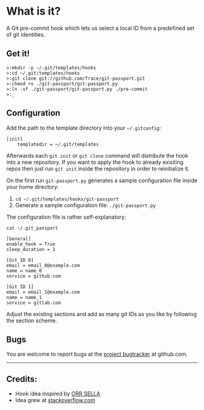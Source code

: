 # What is it?
A Git pre-commit hook which lets us select a local ID from a predefined set of
git identities.


## Get it!
```
>:mkdir -p ~/.git/templates/hooks
>:cd ~/.git/templates/hooks
>:git clone git://github.com/frace/git-passport.git
>:chmod +x ./git-passport/git-passport.py
>:ln -sf ./git-passport/git-passport.py ./pre-commit
>:_
```

## Configuration
Add the path to the template directory into your `~/.gitconfig`:

```
[init]
    templatedir = ~/.git/templates
```

Afterwards each `git init` or `git clone` command will distribute
the hook into a new repository.
If you want to apply the hook to already exisiting repos then just run
`git init` inside the repository in order to reinitialize it.

On the first run `git-passport.py` generates a sample configuration file inside
your home directory:

1. `cd ~/.git/templates/hooks/git-passport`
2. Generate a sample configuration file: `./git-passport.py`

The configuration file is rather self-explanatory:
```
cat ~/.git_passport

[General]
enable_hook = True
sleep_duration = 1

[Git ID 0]
email = email_0@example.com
name = name_0
service = github.com

[Git ID 1]
email = email_1@example.com
name = name_1
service = gitlab.com
```

Adjust the existing sections and add as many git IDs as you like by following
the section scheme.


## Bugs
You are welcome to report bugs at the [project bugtracker][project-bugtracker]
at github.com.

[project-bugtracker]: https://github.com/frace/git-passport/issues


* * *
## Credits:
+ Hook idea inspired by [ORR SELLA][related-1]
+ Idea grew at [stackoverflow.com][related-2]

[related-1]: https://orrsella.com/2013/08/10/git-using-different-user-emails-for-different-repositories/
[related-2]: http://stackoverflow.com/questions/4220416/can-i-specify-multiple-users-for-myself-in-gitconfig/23107012#23107012
